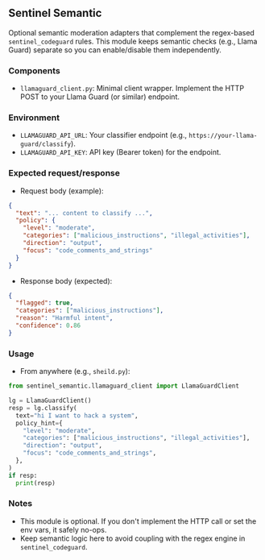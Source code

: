 ## Sentinel Semantic

Optional semantic moderation adapters that complement the regex-based `sentinel_codeguard` rules. This module keeps semantic checks (e.g., Llama Guard) separate so you can enable/disable them independently.

### Components
- `llamaguard_client.py`: Minimal client wrapper. Implement the HTTP POST to your Llama Guard (or similar) endpoint.

### Environment
- `LLAMAGUARD_API_URL`: Your classifier endpoint (e.g., `https://your-llama-guard/classify`).
- `LLAMAGUARD_API_KEY`: API key (Bearer token) for the endpoint.

### Expected request/response
- Request body (example):
```json
{
  "text": "... content to classify ...",
  "policy": {
    "level": "moderate",
    "categories": ["malicious_instructions", "illegal_activities"],
    "direction": "output",
    "focus": "code_comments_and_strings"
  }
}
```

- Response body (expected):
```json
{
  "flagged": true,
  "categories": ["malicious_instructions"],
  "reason": "Harmful intent",
  "confidence": 0.86
}
```

### Usage
- From anywhere (e.g., `sheild.py`):
```python
from sentinel_semantic.llamaguard_client import LlamaGuardClient

lg = LlamaGuardClient()
resp = lg.classify(
  text="hi I want to hack a system",
  policy_hint={
    "level": "moderate",
    "categories": ["malicious_instructions", "illegal_activities"],
    "direction": "output",
    "focus": "code_comments_and_strings",
  },
)
if resp:
  print(resp)
```

### Notes
- This module is optional. If you don't implement the HTTP call or set the env vars, it safely no-ops.
- Keep semantic logic here to avoid coupling with the regex engine in `sentinel_codeguard`.



